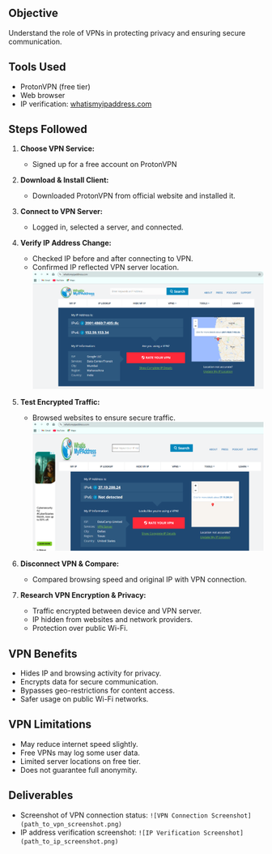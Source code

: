 ## Objective
Understand the role of VPNs in protecting privacy and ensuring secure communication.

## Tools Used
- ProtonVPN (free tier) 
- Web browser  
- IP verification: [whatismyipaddress.com](https://www.whatismyipaddress.com)

## Steps Followed
1. **Choose VPN Service:**  
   - Signed up for a free account on ProtonVPN

2. **Download & Install Client:**  
   - Downloaded ProtonVPN from official website and installed it.

3. **Connect to VPN Server:**  
   - Logged in, selected a server, and connected.

4. **Verify IP Address Change:**  
   - Checked IP before and after connecting to VPN.  
   - Confirmed IP reflected VPN server location.  
   ![IP Verification Screenshot](path_to_ip_screenshot.png)

5. **Test Encrypted Traffic:**  
   - Browsed websites to ensure secure traffic.  
   ![VPN Connection Screenshot](path_to_vpn_screenshot.png)

6. **Disconnect VPN & Compare:**  
   - Compared browsing speed and original IP with VPN connection.

7. **Research VPN Encryption & Privacy:**  
   - Traffic encrypted between device and VPN server.  
   - IP hidden from websites and network providers.  
   - Protection over public Wi-Fi.

## VPN Benefits
- Hides IP and browsing activity for privacy.  
- Encrypts data for secure communication.  
- Bypasses geo-restrictions for content access.  
- Safer usage on public Wi-Fi networks.

## VPN Limitations
- May reduce internet speed slightly.  
- Free VPNs may log some user data.  
- Limited server locations on free tier.  
- Does not guarantee full anonymity.

## Deliverables
- Screenshot of VPN connection status: `![VPN Connection Screenshot](path_to_vpn_screenshot.png)`  
- IP address verification screenshot: `![IP Verification Screenshot](path_to_ip_screenshot.png)`  
